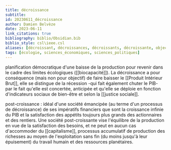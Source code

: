 ```yaml
---
title: décroissance
subtitle:
id: 20230611_décroissance
author: Damien Belvèze
date: 2023-06-11
link_citations: true
bibliography: biblio/Obsidian.bib
biblio_style: csl\ieee.csl
aliases: [décroissant, décroissances, décroissants, décroissante, objecteur de croissance, objecteurs de croissance, post-croissant, post-croissants, post-croissance, degrowth, de-growth]
tags: [écologie, sciences_économiques, sciences_politiques]
---
```


planification démocratique d'une baisse de la production pour revenir dans le cadre des limites écologiques ([[biocapacité]]). La décroissance a pour conséquence (mais non pour objectif) de faire baisser le [[Produit Intérieur Brut]], elle se distingue de la récession -qui fait également chuter le PIB- par le fait qu'elle est concertée, anticipée et qu'elle se déploie en fonction d'indicateurs sociaux de bien-être et selon la [[justice sociale]]. 

post-croissance : idéal d'une société émancipée (au terme d'un processus de décroissance) de ses impératifs financiers que sont la croissance infinie du PIB et la satisfaction des appétits toujours plus grands des actionnaires et des rentiers. Une société post-croissante vise l'équilibre de la production en vue de la satisfaction des besoins, et ne peut en aucun cas d'accommoder du [[capitalisme]], processus accumulatif de production des richesses au moyen de l'exploitation sans fin (du moins jusqu'à leur épuisement) du travail humain et des ressources planétaires.







